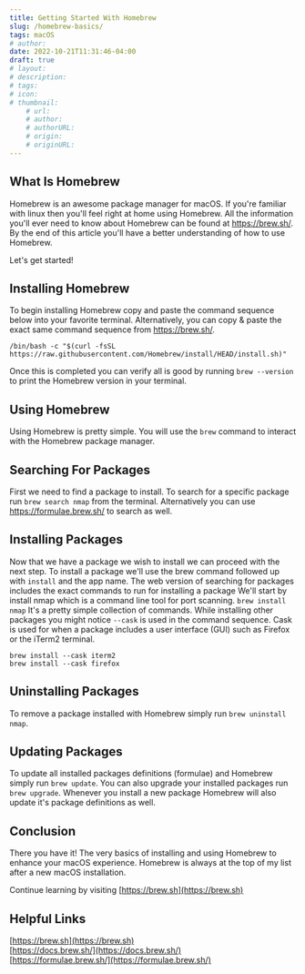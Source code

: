 ```yaml
---
title: Getting Started With Homebrew
slug: /homebrew-basics/
tags: macOS
# author: 
date: 2022-10-21T11:31:46-04:00
draft: true
# layout: 
# description: 
# tags: 
# icon: 
# thumbnail: 
    # url: 
    # author: 
    # authorURL: 
    # origin: 
    # originURL: 
---
```



## What Is Homebrew
Homebrew is an awesome package manager for macOS. If you're familiar with linux then you'll feel right at home using Homebrew. All the information you'll ever need to know about Homebrew can be found at https://brew.sh/.  By the end of this article you'll have a better understanding of how to use Homebrew.

Let's get started!

## Installing Homebrew
To begin installing Homebrew copy and paste the command sequence below into your favorite terminal.  Alternatively, you can copy & paste the exact same command sequence from https://brew.sh/.  

`/bin/bash -c "$(curl -fsSL https://raw.githubusercontent.com/Homebrew/install/HEAD/install.sh)" `  

Once this is completed you can verify all is good by running `brew --version` to print the Homebrew version in your terminal.

## Using Homebrew
Using Homebrew is pretty simple. You will use the `brew` command to interact with the Homebrew package manager.

## Searching For Packages
First we need to find a package to install. To search for a specific package run `brew search nmap` from the terminal. Alternatively you can use https://formulae.brew.sh/ to search as well.

## Installing Packages
Now that we have a package we wish to install we can proceed with the next step. To install a package we'll use the brew command followed up with `install` and the app name.  The web version of searching for packages includes the exact commands to run for installing a package
We'll start by install nmap which is a command line tool for port scanning.
`brew install nmap`
It's a pretty simple collection of commands.   While installing other packages you might notice `--cask` is used in the command sequence.  Cask is used for when a package includes a user interface (GUI) such as Firefox or the iTerm2 terminal.  

`brew install --cask iterm2`  
`brew install --cask firefox`

## Uninstalling Packages
To remove a package installed with Homebrew simply run `brew uninstall nmap`. 

## Updating Packages
To update all installed packages definitions (formulae) and Homebrew simply run `brew update`. You can also upgrade your installed packages run `brew upgrade`. Whenever you install a new package Homebrew will also update it's package definitions as well.

## Conclusion
There you have it! The very basics of installing and using Homebrew to enhance your macOS experience. Homebrew is always at the top of my list after a new macOS installation.

Continue learning by visiting [https://brew.sh](https://brew.sh)

## Helpful Links
[https://brew.sh](https://brew.sh)  
[https://docs.brew.sh/](https://docs.brew.sh/)  
[https://formulae.brew.sh/](https://formulae.brew.sh/)

